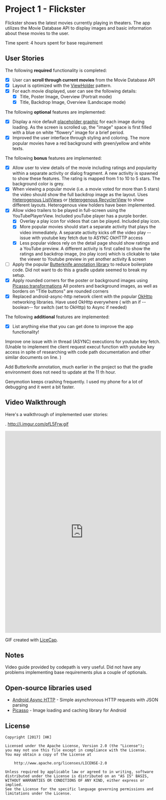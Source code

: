 # Project 1 - Flickster

Flickster shows the latest movies currently playing in theaters. The app utilizes the Movie Database API to display images and basic information about these movies to the user.

Time spent: 4 hours spent for base requirement

## User Stories

The following **required** functionality is completed:

* [X] User can **scroll through current movies** from the Movie Database API
* [X] Layout is optimized with the [ViewHolder](http://guides.codepath.com/android/Using-an-ArrayAdapter-with-ListView#improving-performance-with-the-viewholder-pattern) pattern.
* [X] For each movie displayed, user can see the following details:
  * [X] Title, Poster Image, Overview (Portrait mode)
  * [X] Title, Backdrop Image, Overview (Landscape mode)

The following **optional** features are implemented:

* [X] Display a nice default [placeholder graphic](http://guides.codepath.com/android/Displaying-Images-with-the-Picasso-Library#configuring-picasso) for each image during loading.
       As the screen is scrolled up, the "image" space is first filled with a blue on white "flowery" image for a brief period.
* [X] Improved the user interface through styling and coloring.
        The more popular movies have a red background with green/yellow and white texts.

The following **bonus** features are implemented:

* [X] Allow user to view details of the movie including ratings and popularity within a separate activity or dialog fragment.
        A new activity is spawned to show these features. The rating is mapped from 1 to 10 to 5 stars.
        The background color is grey.
* [X] When viewing a popular movie (i.e. a movie voted for more than 5 stars) the video should show the full backdrop image as the layout.  Uses [Heterogenous ListViews](http://guides.codepath.com/android/Implementing-a-Heterogenous-ListView) or [Heterogenous RecyclerView](http://guides.codepath.com/android/Heterogenous-Layouts-inside-RecyclerView) to show different layouts.
        Heterogenous view holders have been implemented.
* [X] Allow video trailers to be played in full-screen using the YouTubePlayerView.
        Included youTube player has a purple border.
    * [X] Overlay a play icon for videos that can be played.
        Included play icon.
    * [X] More popular movies should start a separate activity that plays the video immediately.
        A separate activity kicks off the video play -- issue with youtube key fetch due to ASYNC OkHTTP access
    * [X] Less popular videos rely on the detail page should show ratings and a YouTube preview.
        A different activity is first called to show the ratings and backdrop image, (no play icon) which is clickable
        to take the viewer to Youtube preview in yet another activity & screen
* [ ] Apply the popular [Butterknife annotation library](http://guides.codepath.com/android/Reducing-View-Boilerplate-with-Butterknife) to reduce boilerplate code.
        Did not want to do this a gradle update seemed to break my setup.
* [X] Apply rounded corners for the poster or background images using [Picasso transformations](https://guides.codepath.com/android/Displaying-Images-with-the-Picasso-Library#other-transformations)
        All posters and background images, as well as borders on "Title buttons" are rounded corners
* [X] Replaced android-async-http network client with the popular [OkHttp](http://guides.codepath.com/android/Using-OkHttp) networking libraries.
        Have used OkHttp everywhere ( with an if -- boolean-- for switch (set to OkHttp) to Async if needed)

The following **additional** features are implemented:

* [X] List anything else that you can get done to improve the app functionality!

Improve one issue with in thread (ASYNC) executions for youtube key fetch.
(Unable to implement the client request execut function with youtube key access in spite
of researching with code path documentation and other similar documents on line. )

Add Butterknife annotation, much earlier in the project so that the gradle environment
does not need to update at the 11 th hour.

Genymotion keeps crashing frequently. I used my phone for a lot of debugging and it went a bit faster.

## Video Walkthrough

Here's a walkthrough of implemented user stories:

.
http://i.imgur.com/pfL5Frw.gif

<iframe class="imgur-embed" width="100%" height="654" frameborder="0" src="http://i.imgur.com/pfL5Frw.gifv#embed"></iframe>

GIF created with [LiceCap](http://www.cockos.com/licecap/).

## Notes

Video guide provided by codepath is very useful. 
Did not have any problems implementing base requirements plus a couple of optionals.

## Open-source libraries used

- [Android Async HTTP](https://github.com/loopj/android-async-http) - Simple asynchronous HTTP requests with JSON parsing
- [Picasso](http://square.github.io/picasso/) - Image loading and caching library for Android

## License

    Copyright [2017] [HK]

    Licensed under the Apache License, Version 2.0 (the "License");
    you may not use this file except in compliance with the License.
    You may obtain a copy of the License at

        http://www.apache.org/licenses/LICENSE-2.0

    Unless required by applicable law or agreed to in writing, software
    distributed under the License is distributed on an "AS IS" BASIS,
    WITHOUT WARRANTIES OR CONDITIONS OF ANY KIND, either express or implied.
    See the License for the specific language governing permissions and
    limitations under the License.
